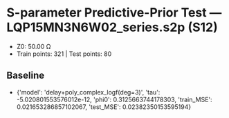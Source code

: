 # S-parameter Predictive-Prior Test — LQP15MN3N6W02_series.s2p (S12)
- Z0: 50.00 Ω
- Train points: 321  |  Test points: 80

## Baseline
- {'model': 'delay+poly_complex_logf(deg=3)', 'tau': -5.020801553576012e-12, 'phi0': 0.3125663744178303, 'train_MSE': 0.021653286857102067, 'test_MSE': 0.02382350153595194}